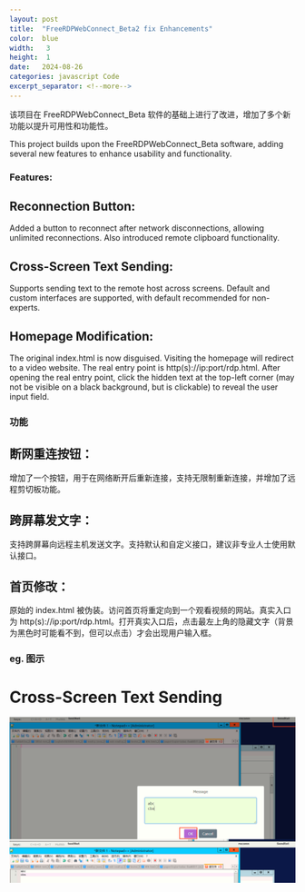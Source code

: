 ```yaml
---
layout: post
title:  "FreeRDPWebConnect_Beta2 fix Enhancements"
color:  blue
width:   3
height:  1
date:   2024-08-26
categories: javascript Code
excerpt_separator: <!--more-->
---
```

该项目在 FreeRDPWebConnect_Beta 软件的基础上进行了改进，增加了多个新功能以提升可用性和功能性。
<!--more-->
This project builds upon the FreeRDPWebConnect_Beta software, adding several new features to enhance usability and functionality.

### Features:

## Reconnection Button:
Added a button to reconnect after network disconnections, allowing unlimited reconnections. Also introduced remote clipboard functionality.

## Cross-Screen Text Sending:
Supports sending text to the remote host across screens. Default and custom interfaces are supported, with default recommended for non-experts.

## Homepage Modification:
The original index.html is now disguised. Visiting the homepage will redirect to a video website. The real entry point is http(s)://ip:port/rdp.html. After opening the real entry point, click the hidden text at the top-left corner (may not be visible on a black background, but is clickable) to reveal the user input field.



### 功能

## 断网重连按钮：
增加了一个按钮，用于在网络断开后重新连接，支持无限制重新连接，并增加了远程剪切板功能。

## 跨屏幕发文字：
支持跨屏幕向远程主机发送文字。支持默认和自定义接口，建议非专业人士使用默认接口。

## 首页修改：
原始的 index.html 被伪装。访问首页将重定向到一个观看视频的网站。真实入口为 http(s)://ip:port/rdp.html。打开真实入口后，点击最左上角的隐藏文字（背景为黑色时可能看不到，但可以点击）才会出现用户输入框。

### eg. 图示
# Cross-Screen Text Sending
![Cross-Screen Text Sending](https://github.com/yoursoftder/yoursoftder.github.io/blob/main/img/2024-08-21_16-17-09rdp.png?raw=true)

